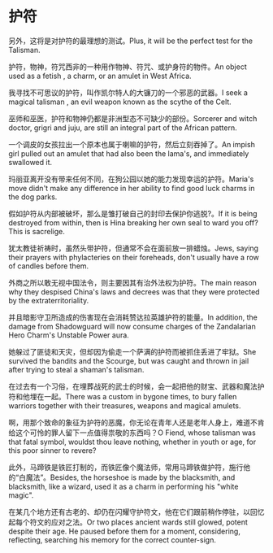 # 护符

<p><span class="chinese">另外，这将是对护符的最理想的测试。</span><span class="english">Plus, it will be the perfect test for the Talisman.</span></p>

<p><span class="chinese">护符，物神，符咒西非的一种用作物神、符咒、或护身符的物件。</span><span class="english">An object used as a fetish , a charm, or an amulet in West Africa.</span></p>

<p><span class="chinese">我寻找不可思议的护符，叫作凯尔特人的大镰刀的一个邪恶的武器。</span><span class="english">I seek a magical talisman , an evil weapon known as the scythe of the Celt.</span></p>

<p><span class="chinese">巫师和巫医，护符和物神仍都是非洲型态不可缺少的部份。</span><span class="english">Sorcerer and witch doctor, grigri and juju, are still an integral part of the African pattern.</span></p>

<p><span class="chinese">一个调皮的女孩拉出一个原本也属于喇嘛的护符，然后立刻吞掉了。</span><span class="english">An impish girl pulled out an amulet that had also been the lama's, and immediately swallowed it.</span></p>

<p><span class="chinese">玛丽亚离开没有带来任何不同，在狗公园以她的能力发现幸运的护符。</span><span class="english">Maria's move didn't make any difference in her ability to find good luck charms in the dog parks.</span></p>

<p><span class="chinese">假如护符从内部被破坏，那么是雏打破自己的封印去保护你逃脱?。</span><span class="english">If it is being destroyed from within, then is Hina breaking her own seal to ward you off? This is sacrelige.</span></p>

<p><span class="chinese">犹太教徒祈祷时，虽然头带护符，但通常不会在面前放一排蜡烛。</span><span class="english">Jews, saying their prayers with phylacteries on their foreheads, don't usually have a row of candles before them.</span></p>

<p><span class="chinese">外商之所以敢无视中国法令，则主要因其有治外法权为护符。</span><span class="english">The main reason why they despised China's laws and decrees was that they were protected by the extraterritoriality.</span></p>

<p><span class="chinese">并且暗影守卫所造成的伤害现在会消耗赞达拉英雄护符的能量。</span><span class="english">In addition, the damage from Shadowguard will now consume charges of the Zandalarian Hero Charm's Unstable Power aura.</span></p>

<p><span class="chinese">她躲过了匪徒和天灾，但却因为偷走一个萨满的护符而被抓住丢进了牢狱。</span><span class="english">She survived the bandits and the Scourge, but was caught and thrown in jail after trying to steal a shaman's talisman.</span></p>

<p><span class="chinese">在过去有一个习俗，在埋葬战死的武士的时候，会一起把他的财宝、武器和魔法护符和他埋在一起。</span><span class="english">There was a custom in bygone times, to bury fallen warriors together with their treasures, weapons and magical amulets.</span></p>

<p><span class="chinese">啊，用那个致命的象征为护符的恶魔，你无论在青年人还是老年人身上，难道不肯给这个可怜的罪人留下一点值得祟敬的东西吗？</span><span class="english">O Fiend, whose talisman was that fatal symbol, wouldst thou leave nothing, whether in youth or age, for this poor sinner to revere?</span></p>

<p><span class="chinese">此外，马蹄铁是铁匠打制的，而铁匠像个魔法师，常用马蹄铁做护符，施行他的“白魔法”。</span><span class="english">Besides, the horseshoe is made by the blacksmith, and blacksmith, like a wizard, used it as a charm in performing his "white magic".</span></p>

<p><span class="chinese">在某几个地方还有古老的、却仍在闪耀守护符文，他在它们跟前稍作停驻，以回忆起每个符文的应对之法。</span><span class="english">Or two places ancient wards still glowed, potent despite their age. He paused before them for a moment, considering, reflecting, searching his memory for the correct counter-sign.</span></p>

